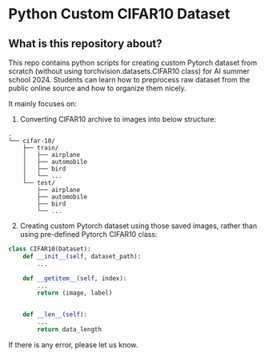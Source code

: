 # Python Custom CIFAR10 Dataset

## What is this repository about?
This repo contains python scripts for creating custom Pytorch dataset from scratch (without using torchvision.datasets.CIFAR10 class) for AI summer school 2024.
Students can learn how to preprocess raw dataset from the public online source and how to organize them nicely.

It mainly focuses on:

1) Converting CIFAR10 archive to images into below structure:
```
.
└── cifar-10/
    ├── train/
    │   ├── airplane
    │   ├── automobile
    │   ├── bird
    │   └── ...
    └── test/
        ├── airplane
        ├── automobile
        ├── bird
        └── ...
```
2) Creating custom Pytorch dataset using those saved images, rather than using pre-defined Pytorch CIFAR10 class:

```python
class CIFAR10(Dataset):
    def __init__(self, dataset_path):
        ...

    def __getitem__(self, index):
        ...
        return (image, label)


    def __len__(self):
        ...
        return data_length
```

If there is any error, please let us know. 

